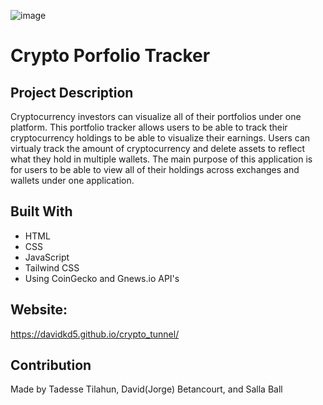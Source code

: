 ![image](https://user-images.githubusercontent.com/104656042/179119031-bba6bd87-91b7-4e37-9872-e327e586bde2.png)

# Crypto Porfolio Tracker

## Project Description

Cryptocurrency investors can visualize all of their portfolios under one platform. This portfolio tracker allows users to be able to track their cryptocurrency holdings to be able to visualize their earnings. Users can virtualy track the amount of cryptocurrency and delete assets to reflect what they hold in multiple wallets. The main purpose of this application is for users to be able to view all of their holdings across exchanges and wallets under one application. 

## Built With
* HTML
* CSS
* JavaScript
* Tailwind CSS
* Using CoinGecko and Gnews.io API's

## Website:
https://davidkd5.github.io/crypto_tunnel/

## Contribution
Made by Tadesse Tilahun, David(Jorge) Betancourt, and Salla Ball




